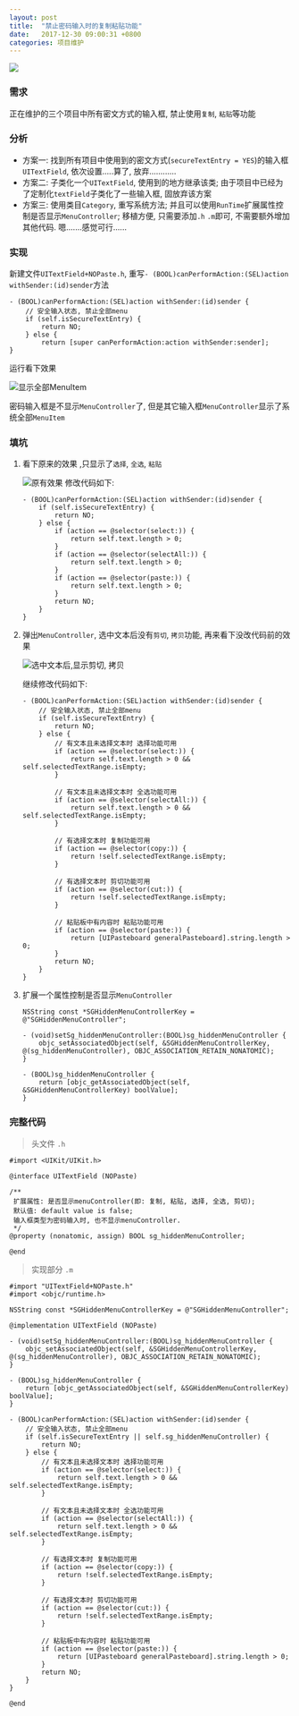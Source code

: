 ```yaml
---
layout: post
title:  "禁止密码输入时的复制粘贴功能"
date:   2017-12-30 09:00:31 +0800
categories: 项目维护
---
```


![](http://upload-images.jianshu.io/upload_images/3538284-8c6d8e3802ebbb3a.jpg?imageMogr2/auto-orient/strip%7CimageView2/2/w/1240)

### 需求
正在维护的三个项目中所有密文方式的输入框, 禁止使用`复制`, `粘贴`等功能

### 分析
* 方案一: 找到所有项目中使用到的密文方式(`secureTextEntry = YES`)的输入框`UITextField`, 依次设置.....算了, 放弃............
* 方案二: 子类化一个`UITextField`, 使用到的地方继承该类; 由于项目中已经为了定制化`textField`子类化了一些输入框, 固放弃该方案
* 方案三: 使用类目`Category`, 重写系统方法; 并且可以使用`RunTime`扩展属性控制是否显示`MenuController`; 移植方便, 只需要添加`.h` `.m`即可, 不需要额外增加其他代码.      嗯.......感觉可行......

### 实现
新建文件`UITextField+NOPaste.h`, 重写`- (BOOL)canPerformAction:(SEL)action withSender:(id)sender`方法

```
- (BOOL)canPerformAction:(SEL)action withSender:(id)sender {
    // 安全输入状态, 禁止全部menu
    if (self.isSecureTextEntry) {
        return NO;
    } else {
        return [super canPerformAction:action withSender:sender];
}
```
运行看下效果

![显示全部MenuItem](http://upload-images.jianshu.io/upload_images/3538284-bb9ea8fae5f6dcd0.png?imageMogr2/auto-orient/strip%7CimageView2/2/w/320)


密码输入框是不显示`MenuController`了, 但是其它输入框`MenuController`显示了系统全部`MenuItem`

### 填坑

1. 看下原来的效果 ,只显示了`选择`, `全选`, `粘贴`

    ![原有效果](http://upload-images.jianshu.io/upload_images/3538284-686fdc893732fbad.png?imageMogr2/auto-orient/strip%7CimageView2/2/w/320)
    修改代码如下:
    
    ```
    - (BOOL)canPerformAction:(SEL)action withSender:(id)sender {
        if (self.isSecureTextEntry) {
            return NO;
        } else {
            if (action == @selector(select:)) {
                return self.text.length > 0;
            }
            if (action == @selector(selectAll:)) {
                return self.text.length > 0;
            }
            if (action == @selector(paste:)) {
                return self.text.length > 0;
            }
            return NO;
        }
    }
    ```

2. 弹出`MenuController`, 选中文本后没有`剪切`, `拷贝`功能, 再来看下没改代码前的效果

    ![选中文本后,显示剪切, 拷贝](http://upload-images.jianshu.io/upload_images/3538284-2c15f62b5f2f5dcd.png?imageMogr2/auto-orient/strip%7CimageView2/2/w/320)
    
    继续修改代码如下:
    
    ```
    - (BOOL)canPerformAction:(SEL)action withSender:(id)sender {
        // 安全输入状态, 禁止全部menu
        if (self.isSecureTextEntry) {
            return NO;
        } else {
            // 有文本且未选择文本时 选择功能可用
            if (action == @selector(select:)) {
                return self.text.length > 0 && self.selectedTextRange.isEmpty;
            }
            
            // 有文本且未选择文本时 全选功能可用
            if (action == @selector(selectAll:)) {
                return self.text.length > 0 && self.selectedTextRange.isEmpty;
            }
            
            // 有选择文本时 复制功能可用
            if (action == @selector(copy:)) {
                return !self.selectedTextRange.isEmpty;
            }
            
            // 有选择文本时 剪切功能可用
            if (action == @selector(cut:)) {
                return !self.selectedTextRange.isEmpty;
            }
            
            // 粘贴板中有内容时 粘贴功能可用
            if (action == @selector(paste:)) {
                return [UIPasteboard generalPasteboard].string.length > 0;
            }
            return NO;
        }
    }
    ```

3. 扩展一个属性控制是否显示`MenuController`

    ```
    NSString const *SGHiddenMenuControllerKey = @"SGHiddenMenuController";
    
    - (void)setSg_hiddenMenuController:(BOOL)sg_hiddenMenuController {
        objc_setAssociatedObject(self, &SGHiddenMenuControllerKey, @(sg_hiddenMenuController), OBJC_ASSOCIATION_RETAIN_NONATOMIC);
    }
    
    - (BOOL)sg_hiddenMenuController {
        return [objc_getAssociatedObject(self, &SGHiddenMenuControllerKey) boolValue];
    }
    ```

### 完整代码
> 头文件 `.h`

```
#import <UIKit/UIKit.h>

@interface UITextField (NOPaste)

/**
 扩展属性: 是否显示menuController(即: 复制, 粘贴, 选择, 全选, 剪切);
 默认值: default value is false;
 输入框类型为密码输入时, 也不显示menuController.
 */
@property (nonatomic, assign) BOOL sg_hiddenMenuController;

@end
```

> 实现部分 `.m`

```
#import "UITextField+NOPaste.h"
#import <objc/runtime.h>

NSString const *SGHiddenMenuControllerKey = @"SGHiddenMenuController";

@implementation UITextField (NOPaste)

- (void)setSg_hiddenMenuController:(BOOL)sg_hiddenMenuController {
    objc_setAssociatedObject(self, &SGHiddenMenuControllerKey, @(sg_hiddenMenuController), OBJC_ASSOCIATION_RETAIN_NONATOMIC);
}

- (BOOL)sg_hiddenMenuController {
    return [objc_getAssociatedObject(self, &SGHiddenMenuControllerKey) boolValue];
}

- (BOOL)canPerformAction:(SEL)action withSender:(id)sender {
    // 安全输入状态, 禁止全部menu
    if (self.isSecureTextEntry || self.sg_hiddenMenuController) {
        return NO;
    } else {
        // 有文本且未选择文本时 选择功能可用
        if (action == @selector(select:)) {
            return self.text.length > 0 && self.selectedTextRange.isEmpty;
        }
        
        // 有文本且未选择文本时 全选功能可用
        if (action == @selector(selectAll:)) {
            return self.text.length > 0 && self.selectedTextRange.isEmpty;
        }
        
        // 有选择文本时 复制功能可用
        if (action == @selector(copy:)) {
            return !self.selectedTextRange.isEmpty;
        }
        
        // 有选择文本时 剪切功能可用
        if (action == @selector(cut:)) {
            return !self.selectedTextRange.isEmpty;
        }
        
        // 粘贴板中有内容时 粘贴功能可用
        if (action == @selector(paste:)) {
            return [UIPasteboard generalPasteboard].string.length > 0;
        }
        return NO;
    }
}

@end
```

[jekyll-docs]: https://jekyllrb.com/docs/home
[jekyll-gh]:   https://github.com/jekyll/jekyll
[jekyll-talk]: https://talk.jekyllrb.com/


